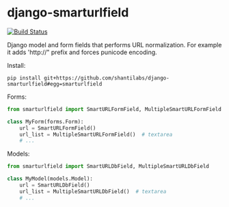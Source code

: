 django-smarturlfield
====================

[![Build Status](https://travis-ci.org/shantilabs/django-smarturlfield.svg?branch=master)](https://travis-ci.org/shantilabs/django-smarturlfield)

Django model and form fields that performs URL normalization. For example it adds 'http://" prefix and forces punicode encoding.

Install:
```
pip install git+https://github.com/shantilabs/django-smarturlfield#egg=smarturlfield
```

Forms:
```python
from smarturlfield import SmartURLFormField, MultipleSmartURLFormField

class MyForm(forms.Form):
    url = SmartURLFormField()
    url_list = MultipleSmartURLFormField()  # textarea
    # ...
```

Models:
```python
from smarturlfield import SmartURLDbField, MultipleSmartURLDbField

class MyModel(models.Model):
    url = SmartURLDbField()
    url_list = MultipleSmartURLDbField()  # textarea
    # ...
```
